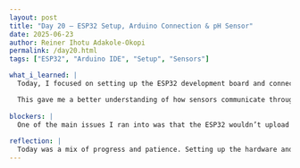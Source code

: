 ```yaml
---
layout: post
title: "Day 20 – ESP32 Setup, Arduino Connection & pH Sensor"
date: 2025-06-23
author: Reiner Ihotu Adakole-Okopi
permalink: /day20.html
tags: ["ESP32", "Arduino IDE", "Setup", "Sensors"]

what_i_learned: |
  Today, I focused on setting up the ESP32 development board and connecting it to the Arduino IDE to begin testing pH levels. After installing the ESP32 board package, I worked through the initial setup to start capturing sensor data using a pH 7 buffer solution. On the hardware side, I wired everything together—using the ESP32, jumper wires, an adapter, and the DFRobot Gravity Analog pH Sensor Meter Kit V2 (SEN0161-V2). The goal was to stream live pH readings to the Serial Monitor and observe the sensor’s response.

  This gave me a better understanding of how sensors communicate through microcontrollers and how the Arduino environment receives and interprets that data. Even though there were a few hiccups, it was a solid hands-on session in building, connecting, and debugging hardware.
  
blockers: |
  One of the main issues I ran into was that the ESP32 wouldn’t upload code successfully. Every attempt to flash the board returned connection errors. 
  
reflection: |
  Today was a mix of progress and patience. Setting up the hardware and getting everything connected felt like a good step forward, but running into upload errors and sensor issues reminded me how unpredictable working with hardware can be. Still, I walked away with a better understanding of wiring, microcontroller communication, and sensor calibration—even if everything didn’t work perfectly. These kinds of troubleshooting days are part of the process, and I’m ready to keep pushing forward to get more accurate readings soon.
---
```

